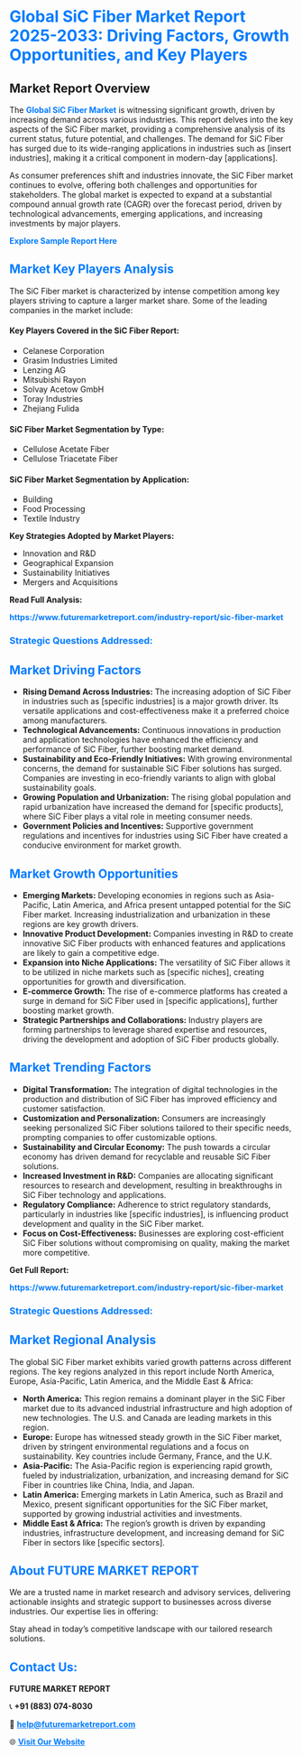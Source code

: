 <h1 style="color: #007BFF;">Global SiC Fiber Market Report 2025-2033: Driving Factors, Growth Opportunities, and Key Players</h1>

<section id="overview">
<h2>Market Report Overview</h2>
<p>The <a href="https://www.futuremarketreport.com/industry-report/sic-fiber-market" style="color: #007BFF; text-decoration: none;"><strong>Global SiC Fiber Market</strong></a> is witnessing significant growth, driven by increasing demand across various industries. This report delves into the key aspects of the SiC Fiber market, providing a comprehensive analysis of its current status, future potential, and challenges. The demand for SiC Fiber has surged due to its wide-ranging applications in industries such as [insert industries], making it a critical component in modern-day [applications].</p>
<p>As consumer preferences shift and industries innovate, the SiC Fiber market continues to evolve, offering both challenges and opportunities for stakeholders. The global market is expected to expand at a substantial compound annual growth rate (CAGR) over the forecast period, driven by technological advancements, emerging applications, and increasing investments by major players.</p>
</section>

<section id="overview">
<p><a href="https://www.futuremarketreport.com/request-sample/reportId=52999" style="color: #007BFF; text-decoration: none;"><strong>Explore Sample Report Here</strong></a></p>
</section>

<section id="key-players">
<h2 style="color: #007BFF;">Market Key Players Analysis</h2>
<p>The SiC Fiber market is characterized by intense competition among key players striving to capture a larger market share. Some of the leading companies in the market include:</p>
<h4>Key Players Covered in the SiC Fiber Report:</h4>
<ul><li>Celanese Corporation</li><li>Grasim Industries Limited</li><li>Lenzing AG</li><li>Mitsubishi Rayon</li><li>Solvay Acetow GmbH</li><li>Toray Industries</li><li>Zhejiang Fulida</li></ul>
<h4>SiC Fiber Market Segmentation by Type:</h4>
<ul><li>Cellulose Acetate Fiber</li><li>Cellulose Triacetate Fiber</li></ul>

<h4>SiC Fiber Market Segmentation by Application:</h4>
<ul><li>Building</li><li>Food Processing</li><li>Textile Industry</li></ul>
<p><strong>Key Strategies Adopted by Market Players:</strong></p>
<ul>
<li>Innovation and R&D</li>
<li>Geographical Expansion</li>
<li>Sustainability Initiatives</li>
<li>Mergers and Acquisitions</li>
</ul>
</section>

<section>
<p><strong>Read Full Analysis: </strong></p><a href="https://www.futuremarketreport.com/industry-report/sic-fiber-market" style="color: #007BFF; text-decoration: none;"><strong>https://www.futuremarketreport.com/industry-report/sic-fiber-market</strong></a>
<h3 style="color: #007BFF;">Strategic Questions Addressed:</h3>
</section>

<section id="driving-factors">
<h2 style="color: #007BFF;">Market Driving Factors</h2>
<ul>
<li><strong>Rising Demand Across Industries:</strong> The increasing adoption of SiC Fiber in industries such as [specific industries] is a major growth driver. Its versatile applications and cost-effectiveness make it a preferred choice among manufacturers.</li>
<li><strong>Technological Advancements:</strong> Continuous innovations in production and application technologies have enhanced the efficiency and performance of SiC Fiber, further boosting market demand.</li>
<li><strong>Sustainability and Eco-Friendly Initiatives:</strong> With growing environmental concerns, the demand for sustainable SiC Fiber solutions has surged. Companies are investing in eco-friendly variants to align with global sustainability goals.</li>
<li><strong>Growing Population and Urbanization:</strong> The rising global population and rapid urbanization have increased the demand for [specific products], where SiC Fiber plays a vital role in meeting consumer needs.</li>
<li><strong>Government Policies and Incentives:</strong> Supportive government regulations and incentives for industries using SiC Fiber have created a conducive environment for market growth.</li>
</ul>
</section>

<section id="growth-opportunities">
<h2 style="color: #007BFF;">Market Growth Opportunities</h2>
<ul>
<li><strong>Emerging Markets:</strong> Developing economies in regions such as Asia-Pacific, Latin America, and Africa present untapped potential for the SiC Fiber market. Increasing industrialization and urbanization in these regions are key growth drivers.</li>
<li><strong>Innovative Product Development:</strong> Companies investing in R&D to create innovative SiC Fiber products with enhanced features and applications are likely to gain a competitive edge.</li>
<li><strong>Expansion into Niche Applications:</strong> The versatility of SiC Fiber allows it to be utilized in niche markets such as [specific niches], creating opportunities for growth and diversification.</li>
<li><strong>E-commerce Growth:</strong> The rise of e-commerce platforms has created a surge in demand for SiC Fiber used in [specific applications], further boosting market growth.</li>
<li><strong>Strategic Partnerships and Collaborations:</strong> Industry players are forming partnerships to leverage shared expertise and resources, driving the development and adoption of SiC Fiber products globally.</li>
</ul>
</section>

<section id="trending-factors">
<h2 style="color: #007BFF;">Market Trending Factors</h2>
<ul>
<li><strong>Digital Transformation:</strong> The integration of digital technologies in the production and distribution of SiC Fiber has improved efficiency and customer satisfaction.</li>
<li><strong>Customization and Personalization:</strong> Consumers are increasingly seeking personalized SiC Fiber solutions tailored to their specific needs, prompting companies to offer customizable options.</li>
<li><strong>Sustainability and Circular Economy:</strong> The push towards a circular economy has driven demand for recyclable and reusable SiC Fiber solutions.</li>
<li><strong>Increased Investment in R&D:</strong> Companies are allocating significant resources to research and development, resulting in breakthroughs in SiC Fiber technology and applications.</li>
<li><strong>Regulatory Compliance:</strong> Adherence to strict regulatory standards, particularly in industries like [specific industries], is influencing product development and quality in the SiC Fiber market.</li>
<li><strong>Focus on Cost-Effectiveness:</strong> Businesses are exploring cost-efficient SiC Fiber solutions without compromising on quality, making the market more competitive.</li>
</ul>
</section>

<section>
<p><strong>Get Full Report: </strong></p><a href="https://www.futuremarketreport.com/industry-report/sic-fiber-market" style="color: #007BFF; text-decoration: none;"><strong>https://www.futuremarketreport.com/industry-report/sic-fiber-market</strong></a>
<h3 style="color: #007BFF;">Strategic Questions Addressed:</h3>
</section>


<section id="regional-analysis">
<h2 style="color: #007BFF;">Market Regional Analysis</h2>
<p>The global SiC Fiber market exhibits varied growth patterns across different regions. The key regions analyzed in this report include North America, Europe, Asia-Pacific, Latin America, and the Middle East & Africa:</p>
<ul>
<li><strong>North America:</strong> This region remains a dominant player in the SiC Fiber market due to its advanced industrial infrastructure and high adoption of new technologies. The U.S. and Canada are leading markets in this region.</li>
<li><strong>Europe:</strong> Europe has witnessed steady growth in the SiC Fiber market, driven by stringent environmental regulations and a focus on sustainability. Key countries include Germany, France, and the U.K.</li>
<li><strong>Asia-Pacific:</strong> The Asia-Pacific region is experiencing rapid growth, fueled by industrialization, urbanization, and increasing demand for SiC Fiber in countries like China, India, and Japan.</li>
<li><strong>Latin America:</strong> Emerging markets in Latin America, such as Brazil and Mexico, present significant opportunities for the SiC Fiber market, supported by growing industrial activities and investments.</li>
<li><strong>Middle East & Africa:</strong> The region’s growth is driven by expanding industries, infrastructure development, and increasing demand for SiC Fiber in sectors like [specific sectors].</li>
</ul>
</section>

<footer>
<h2 style="color: #007BFF;">About FUTURE MARKET REPORT</h2>
<p>We are a trusted name in market research and advisory services, delivering actionable insights and strategic support to businesses across diverse industries. Our expertise lies in offering:</p>

<p>Stay ahead in today’s competitive landscape with our tailored research solutions.</p>

<h2 style="color: #007BFF;">Contact Us:</h2>
<p><strong>FUTURE MARKET REPORT</strong></p>
<p>📞 <strong>+91 (883) 074-8030</strong></p>
<p>📧 <strong><a href="mailto:help@futuremarketreport.com" style="color: #007BFF;">help@futuremarketreport.com</a></strong></p>
<p>🌐 <strong><a href="https://www.futuremarketreport.com/" style="color: #007BFF;">Visit Our Website</a></strong></p>
</footer>